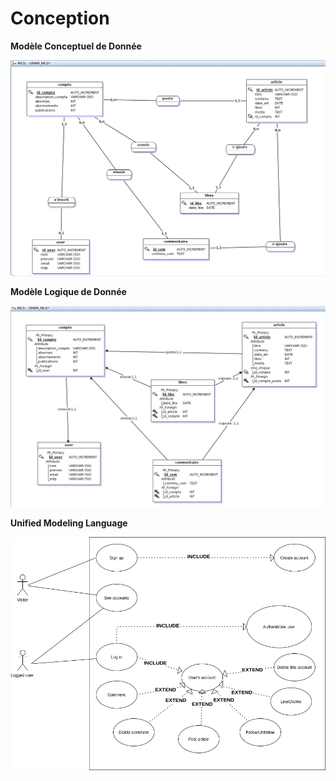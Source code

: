 # Conception


**Modèle Conceptuel de Donnée**

![MCD](MCD&UML/MCD/MCDGRAMsized.png)


**Modèle Logique de Donnée**

![MLD](MCD&UML/MCD/MLDGRAMsized.png)


**Unified Modeling Language**

![UML](MCD&UML/UML/UMLusecase.png)

